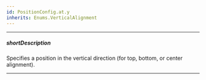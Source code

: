 ```yaml
---
id: PositionConfig.at.y
inherits: Enums.VerticalAlignment
---
```

---
##### shortDescription
Specifies a position in the vertical direction (for top, bottom, or center alignment).

---
<!-- Description goes here -->